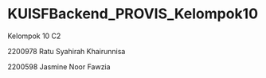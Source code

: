 # KUISFBackend_PROVIS_Kelompok10

Kelompok 10 C2

2200978 Ratu Syahirah Khairunnisa

2200598 Jasmine Noor Fawzia
